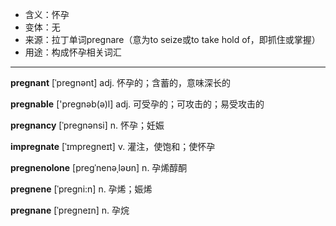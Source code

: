- <span class="definition">含义：怀孕</span>
- <span class="definition">变体：无</span>
- <span class="definition">来源：拉丁单词pregnare（意为to seize或to take hold of，即抓住或掌握）</span>
- <span class="definition">用途：构成怀孕相关词汇</span>

---

<span class="vocabulary">**pregnant**</span> [ˈpreɡnənt] adj. 怀孕的；含蓄的，意味深长的

<span class="vocabulary">**pregnable**</span> ['pregnəb(ə)l] adj. 可受孕的；可攻击的；易受攻击的

<span class="vocabulary">**pregnancy**</span> [ˈpreɡnənsi] n. 怀孕；妊娠

<span class="vocabulary">**impregnate**</span> [ˈɪmpreɡneɪt] v. 灌注，使饱和；使怀孕

<span class="vocabulary">**pregnenolone**</span> [preɡˈnenəˌləʊn] n. 孕烯醇酮

<span class="vocabulary">**pregnene**</span> [ˈpregni:n] n. 孕烯；娠烯

<span class="vocabulary">**pregnane**</span> [ˈpregneɪn] n. 孕烷
